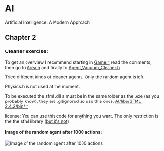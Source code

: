 # AI
Artificial Intelligence: A Modern Approach
## Chapter 2
### Cleaner exercise:
To get an overview I recommend
starting in [Game.h](https://github.com/Nice2Bee/AI/blob/Chapter_2/Chapter%202/9%20Cleaner/9%20Cleaner/Game.h) read the comments, 
then go to [Area.h](https://github.com/Nice2Bee/AI/blob/Chapter_2/Chapter%202/9%20Cleaner/9%20Cleaner/Area.h) and finally to
[Agent_Vacuum_Cleaner.h](https://github.com/Nice2Bee/AI/blob/Chapter_2/Chapter%202/9%20Cleaner/9%20Cleaner/Agent_Vacuum_Cleaner.h)

Tried different kinds of cleaner agents.
Only the random agent is left.

Physics.h is not used at the moment.

To be executed the sfml .dll s must be in the same 
folder as the .exe (as you probably know), they are 
.gitignored so use this ones:
[AI/libs/SFML-2.4.2/bin/ * ](https://github.com/Nice2Bee/AI/tree/master/libs/SFML-2.4.2/bin)

license:
You can use this code for anything you want. 
The only restriction is the the sfml library
([but it's not](https://github.com/Nice2Bee/AI/blob/master/libs/SFML-2.4.2/license.txt))


#### Image of the random agent after 1000 actions:
![Image of the random agent after 1000 actions](https://github.com/Nice2Bee/AI/blob/Chapter_2/Chapter%202/screenshot.PNG)
